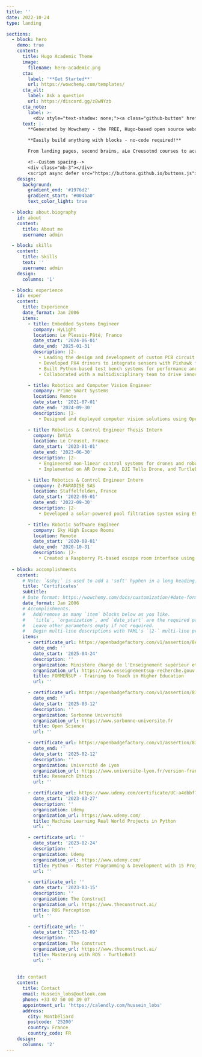 ```yaml
---
title: ''
date: 2022-10-24
type: landing

sections:
  - block: hero
    demo: true
    content:
      title: Hugo Academic Theme
      image:
        filename: hero-academic.png
      cta:
        label: '**Get Started**'
        url: https://wowchemy.com/templates/
      cta_alt:
        label: Ask a question
        url: https://discord.gg/z8wNYzb
      cta_note:
        label: >-
          <div style="text-shadow: none;"><a class="github-button" href="https://github.com/wowchemy/wowchemy-hugo-themes" data-icon="octicon-star" data-size="large" data-show-count="true" aria-label="Star">Star Wowchemy Website Builder</a></div><div style="text-shadow: none;"><a class="github-button" href="https://github.com/wowchemy/starter-hugo-academic" data-icon="octicon-star" data-size="large" data-show-count="true" aria-label="Star">Star the Academic template</a></div>
      text: |-
        **Generated by Wowchemy - the FREE, Hugo-based open source website builder trusted by 500,000+ sites.**

        **Easily build anything with blocks - no-code required!**

        From landing pages, second brains, aLe Creusotnd courses to academic resumés, conferences, and tech blogs.

        <!--Custom spacing-->
        <div class="mb-3"></div>
        <script async defer src="https://buttons.github.io/buttons.js"></script>
    design:
      background:
        gradient_end: '#1976d2'
        gradient_start: '#004ba0'
        text_color_light: true

  - block: about.biography
    id: about
    content:
      title: About me
      username: admin

  - block: skills
    content:
      title: Skills
      text: ''
      username: admin
    design:
      columns: '1'

  - block: experience
    id: exper
    content:
      title: Experience
      date_format: Jan 2006
      items:
        - title: Embedded Systems Engineer
          company: HyLight
          location: Le Plessis‑Pâté, France
          date_start: '2024-06-01'
          date_end: '2025-01-31'
          description: |2-
            • Leading the design and development of custom PCB circuit boards tailored for hydrogen airships.
            • Developed PX4 drivers to integrate sensors with Pixhawk for aerial inspection systems.
            • Built Python-based test bench systems for performance and integration testing.
            • Collaborated with a multidisciplinary team to drive innovations in aerial inspection technology.

        - title: Robotics and Computer Vision Engineer
          company: Prime Smart Systems
          location: Remote
          date_start: '2021-07-01'
          date_end: '2024-09-30'
          description: |2-
            • Designed and deployed computer vision solutions using OpenCV and Python for industrial automation.

        - title: Robotics & Control Engineer Thesis Intern
          company: ImViA
          location: Le Creusot, France
          date_start: '2023-01-01'
          date_end: '2023-06-30'
          description: |2-
            • Engineered non-linear control systems for drones and robots with vision-based autonomy.
            • Implemented on AR Drone 2.0, DJI Tello Drone, and TurtleBot3 platforms.

        - title: Robotics & Control Engineer Intern
          company: Z‑PARADISE SAS
          location: Staffelfelden, France
          date_start: '2022-06-01'
          date_end: '2022-09-30'
          description: |2-
            • Developed a solar-powered pool filtration system using ESP32 and Z‑wave communication protocol.

        - title: Robotic Software Engineer
          company: Sky High Escape Rooms
          location: Remote
          date_start: '2020-08-01'
          date_end: '2020-10-31'
          description: |2-
            • Created a Raspberry Pi-based escape room interface using Node‑RED and Python for multi-sensory interaction.  
        
  - block: accomplishments
    content:
      # Note: `&shy;` is used to add a 'soft' hyphen in a long heading.
      title: 'Certificates'
      subtitle:
      # Date format: https://wowchemy.com/docs/customization/#date-format
      date_format: Jan 2006
      # Accomplishments.
      #   Add/remove as many `item` blocks below as you like.
      #   `title`, `organization`, and `date_start` are the required parameters.
      #   Leave other parameters empty if not required.
      #   Begin multi-line descriptions with YAML's `|2-` multi-line prefix.
      items:
        - certificate_url: https://openbadgefactory.com/v1/assertion/8e9ac953d025869883d4f673027c1e0e34a1a91a
          date_end: ''
          date_start: '2025-04-24'
          description: ''
          organization: Ministère chargé de l'Enseignement supérieur et de la Recherche
          organization_url: https://www.enseignementsup-recherche.gouv.fr/fr
          title: FORMENSUP - Training to Teach in Higher Education
          url: ''

        - certificate_url: https://openbadgefactory.com/v1/assertion/832c1294a05ae5feb2fc5d03f66b3bf2a17b548a
          date_end: ''
          date_start: '2025-03-12'
          description: ''
          organization: Sorbonne Université
          organization_url: https://www.sorbonne-universite.fr
          title: Open Science
          url: ''

        - certificate_url: https://openbadgefactory.com/v1/assertion/832c1294a05ae5feb2fc5d03f66b3bf2a17b548a
          date_end: ''
          date_start: '2025-02-12'
          description: ''
          organization: Université de Lyon
          organization_url: https://www.universite-lyon.fr/version-francaise/
          title: Research Ethics
          url: ''

        - certificate_url: https://www.udemy.com/certificate/UC-a4dbbf75-68d4-4fe4-a15b-70ee59b4550f/
          date_start: '2023-03-27'
          description: ''
          organization: Udemy
          organization_url: https://www.udemy.com/
          title: Machine Learning Real World Projects in Python
          url: ''

        - certificate_url: ''
          date_start: '2023-02-24'
          description: ''
          organization: Udemy
          organization_url: https://www.udemy.com/
          title: Python - Master Programming & Development with 15 Projects
          url: ''

        - certificate_url: ''
          date_start: '2023-03-15'
          description: ''
          organization: The Construct
          organization_url: https://www.theconstruct.ai/
          title: ROS Perception
          url: ''

        - certificate_url: ''
          date_start: '2023-02-09'
          description: ''
          organization: The Construct
          organization_url: https://www.theconstruct.ai/
          title: Mastering with ROS - TurtleBot3
          url: '' 
          
          
    id: contact
    content:
      title: Contact
      email: Hussein_lobs@outlook.com
      phone: +33 07 50 00 39 07
      appointment_url: 'https://calendly.com/hussein_lobs'
      address:
        city: Montbéliard
        postcode: '25200'
        country: France
        country_code: FR
    design:
      columns: '2'
---
```

